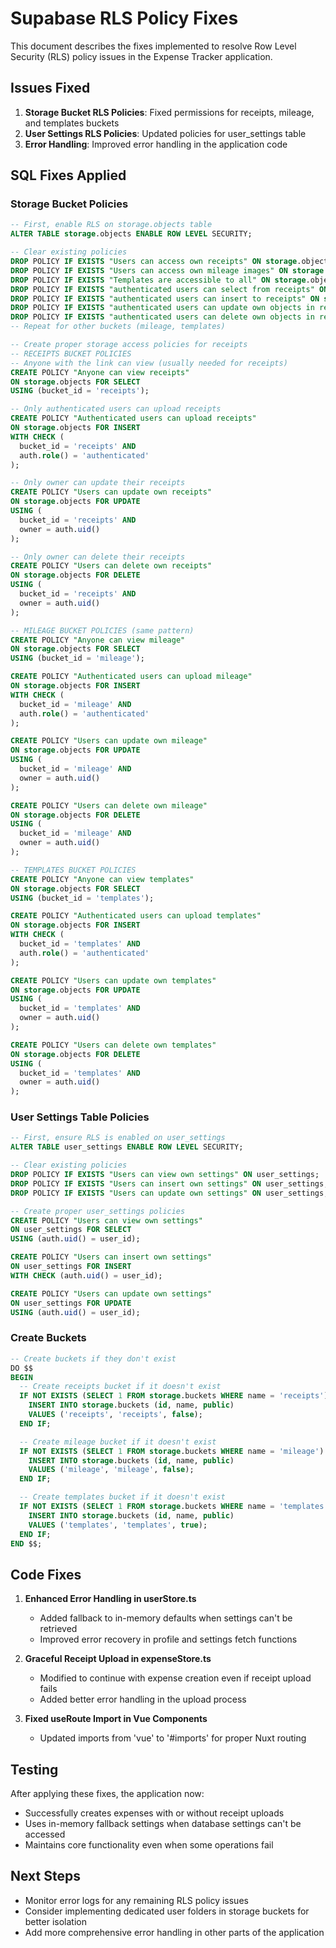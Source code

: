 # Supabase RLS Policy Fixes

This document describes the fixes implemented to resolve Row Level Security (RLS) policy issues in the Expense Tracker application.

## Issues Fixed

1. **Storage Bucket RLS Policies**: Fixed permissions for receipts, mileage, and templates buckets
2. **User Settings RLS Policies**: Updated policies for user_settings table
3. **Error Handling**: Improved error handling in the application code

## SQL Fixes Applied

### Storage Bucket Policies

```sql
-- First, enable RLS on storage.objects table
ALTER TABLE storage.objects ENABLE ROW LEVEL SECURITY;

-- Clear existing policies
DROP POLICY IF EXISTS "Users can access own receipts" ON storage.objects;
DROP POLICY IF EXISTS "Users can access own mileage images" ON storage.objects;
DROP POLICY IF EXISTS "Templates are accessible to all" ON storage.objects;
DROP POLICY IF EXISTS "authenticated users can select from receipts" ON storage.objects;
DROP POLICY IF EXISTS "authenticated users can insert to receipts" ON storage.objects;
DROP POLICY IF EXISTS "authenticated users can update own objects in receipts" ON storage.objects;
DROP POLICY IF EXISTS "authenticated users can delete own objects in receipts" ON storage.objects;
-- Repeat for other buckets (mileage, templates)

-- Create proper storage access policies for receipts
-- RECEIPTS BUCKET POLICIES
-- Anyone with the link can view (usually needed for receipts)
CREATE POLICY "Anyone can view receipts"
ON storage.objects FOR SELECT
USING (bucket_id = 'receipts');

-- Only authenticated users can upload receipts
CREATE POLICY "Authenticated users can upload receipts"
ON storage.objects FOR INSERT
WITH CHECK (
  bucket_id = 'receipts' AND
  auth.role() = 'authenticated'
);

-- Only owner can update their receipts
CREATE POLICY "Users can update own receipts"
ON storage.objects FOR UPDATE
USING (
  bucket_id = 'receipts' AND
  owner = auth.uid()
);

-- Only owner can delete their receipts
CREATE POLICY "Users can delete own receipts"
ON storage.objects FOR DELETE
USING (
  bucket_id = 'receipts' AND
  owner = auth.uid()
);

-- MILEAGE BUCKET POLICIES (same pattern)
CREATE POLICY "Anyone can view mileage"
ON storage.objects FOR SELECT
USING (bucket_id = 'mileage');

CREATE POLICY "Authenticated users can upload mileage"
ON storage.objects FOR INSERT
WITH CHECK (
  bucket_id = 'mileage' AND
  auth.role() = 'authenticated'
);

CREATE POLICY "Users can update own mileage"
ON storage.objects FOR UPDATE
USING (
  bucket_id = 'mileage' AND
  owner = auth.uid()
);

CREATE POLICY "Users can delete own mileage"
ON storage.objects FOR DELETE
USING (
  bucket_id = 'mileage' AND
  owner = auth.uid()
);

-- TEMPLATES BUCKET POLICIES
CREATE POLICY "Anyone can view templates"
ON storage.objects FOR SELECT
USING (bucket_id = 'templates');

CREATE POLICY "Authenticated users can upload templates"
ON storage.objects FOR INSERT
WITH CHECK (
  bucket_id = 'templates' AND
  auth.role() = 'authenticated'
);

CREATE POLICY "Users can update own templates"
ON storage.objects FOR UPDATE
USING (
  bucket_id = 'templates' AND
  owner = auth.uid()
);

CREATE POLICY "Users can delete own templates"
ON storage.objects FOR DELETE
USING (
  bucket_id = 'templates' AND
  owner = auth.uid()
);
```

### User Settings Table Policies

```sql
-- First, ensure RLS is enabled on user_settings
ALTER TABLE user_settings ENABLE ROW LEVEL SECURITY;

-- Clear existing policies
DROP POLICY IF EXISTS "Users can view own settings" ON user_settings;
DROP POLICY IF EXISTS "Users can insert own settings" ON user_settings;
DROP POLICY IF EXISTS "Users can update own settings" ON user_settings;

-- Create proper user_settings policies
CREATE POLICY "Users can view own settings" 
ON user_settings FOR SELECT 
USING (auth.uid() = user_id);

CREATE POLICY "Users can insert own settings" 
ON user_settings FOR INSERT 
WITH CHECK (auth.uid() = user_id);

CREATE POLICY "Users can update own settings" 
ON user_settings FOR UPDATE 
USING (auth.uid() = user_id);
```

### Create Buckets

```sql
-- Create buckets if they don't exist
DO $$
BEGIN
  -- Create receipts bucket if it doesn't exist
  IF NOT EXISTS (SELECT 1 FROM storage.buckets WHERE name = 'receipts') THEN
    INSERT INTO storage.buckets (id, name, public)
    VALUES ('receipts', 'receipts', false);
  END IF;

  -- Create mileage bucket if it doesn't exist
  IF NOT EXISTS (SELECT 1 FROM storage.buckets WHERE name = 'mileage') THEN
    INSERT INTO storage.buckets (id, name, public)
    VALUES ('mileage', 'mileage', false);
  END IF;

  -- Create templates bucket if it doesn't exist
  IF NOT EXISTS (SELECT 1 FROM storage.buckets WHERE name = 'templates') THEN
    INSERT INTO storage.buckets (id, name, public)
    VALUES ('templates', 'templates', true);
  END IF;
END $$;
```

## Code Fixes

1. **Enhanced Error Handling in userStore.ts**
   - Added fallback to in-memory defaults when settings can't be retrieved
   - Improved error recovery in profile and settings fetch functions

2. **Graceful Receipt Upload in expenseStore.ts**
   - Modified to continue with expense creation even if receipt upload fails
   - Added better error handling in the upload process

3. **Fixed useRoute Import in Vue Components**
   - Updated imports from 'vue' to '#imports' for proper Nuxt routing

## Testing

After applying these fixes, the application now:
- Successfully creates expenses with or without receipt uploads
- Uses in-memory fallback settings when database settings can't be accessed
- Maintains core functionality even when some operations fail

## Next Steps

- Monitor error logs for any remaining RLS policy issues
- Consider implementing dedicated user folders in storage buckets for better isolation
- Add more comprehensive error handling in other parts of the application